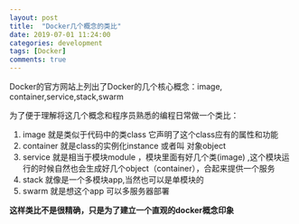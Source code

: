 ```yaml
---
layout: post
title:  "Docker几个概念的类比"
date: 2019-07-01 11:24:00
categories: development
tags: [Docker]
comments: true
---
```


Docker的官方网站上列出了Docker的几个核心概念：image, container,service,stack,swarm

为了便于理解将这几个概念和程序员熟悉的编程日常做一个类比：

1. image 就是类似于代码中的类class 它声明了这个class应有的属性和功能
2. container 就是class的实例化instance 或者叫 对象object
3. service 就是相当于模块module ，模块里面有好几个类(image) ,这个模块运行的时候自然也会生成好几个object（container），合起来提供一个服务
4. stack 就像是一个多模块app,当然也可以是单模块的
5. swarm 就是想这个app 可以多服务器部署

**这样类比不是很精确，只是为了建立一个直观的docker概念印象**